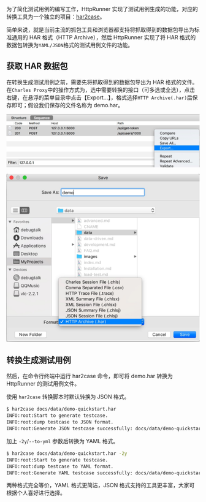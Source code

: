 
为了简化测试用例的编写工作，HttpRunner 实现了测试用例生成的功能，对应的转换工具为一个独立的项目：[har2case][har2case]。

简单来说，就是当前主流的抓包工具和浏览器都支持将抓取得到的数据包导出为标准通用的 HAR 格式（HTTP Archive），然后 HttpRunner 实现了将 HAR 格式的数据包转换为`YAML/JSON`格式的测试用例文件的功能。

## 获取 HAR 数据包

在转换生成测试用例之前，需要先将抓取得到的数据包导出为 HAR 格式的文件。在`Charles Proxy`中的操作方式为，选中需要转换的接口（可多选或全选），点击右键，在悬浮的菜单目录中点击【Export...】，格式选择`HTTP Archive(.har)`后保存即可；假设我们保存的文件名称为 demo.har。

![](../images/charles-export.jpg)

![](../images/charles-save-har.jpg)

## 转换生成测试用例

然后，在命令行终端中运行 har2case 命令，即可将 demo.har 转换为 HttpRunner 的测试用例文件。

使用 `har2case` 转换脚本时默认转换为 JSON 格式。

```bash
$ har2case docs/data/demo-quickstart.har
INFO:root:Start to generate testcase.
INFO:root:dump testcase to JSON format.
INFO:root:Generate JSON testcase successfully: docs/data/demo-quickstart.json
```

加上 `-2y`/`--to-yml` 参数后转换为 YAML 格式。

```bash
$ har2case docs/data/demo-quickstart.har -2y
INFO:root:Start to generate testcase.
INFO:root:dump testcase to YAML format.
INFO:root:Generate YAML testcase successfully: docs/data/demo-quickstart.yml
```

两种格式完全等价，YAML 格式更简洁，JSON 格式支持的工具更丰富，大家可根据个人喜好进行选择。

[har2case]: https://github.com/HttpRunner/har2case